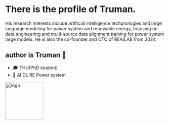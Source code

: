 # There is the profile of Truman. 

His research interests include artificial intelligence techpnologies and large language modeling for power system and renewable energy, focusing on data engineering and multi-source data alignment training for power system large models. He is also the co-founder and CTO of REAILAB from 2024.
## author is Truman 👋
- 🎓 THU(PhD student)
- 🔭 AI DL RE Power system 

<img src="https://github-profile-trophy.vercel.app/?username=trumanphd&theme=flat" alt="logo" height="120" align="center" style="margin: auto; margin-bottom: 20px;" />
